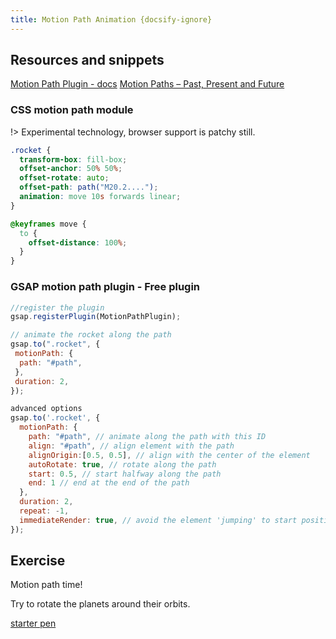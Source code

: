 ```yaml
---
title: Motion Path Animation {docsify-ignore}
---
```


## Resources and snippets

[Motion Path Plugin - docs](https://greensock.com/docs/v3/Plugins/MotionPathPlugin)
[Motion Paths – Past, Present and Future](https://tympanus.net/codrops/2019/12/03/motion-paths-past-present-and-future/)

### CSS motion path module

!> Experimental technology, browser support is patchy still.

```css
.rocket {
  transform-box: fill-box;
  offset-anchor: 50% 50%;
  offset-rotate: auto;
  offset-path: path("M20.2....");
  animation: move 10s forwards linear;
}

@keyframes move {
  to {
    offset-distance: 100%;
  }
}
```

### GSAP motion path plugin - Free plugin

```js
//register the plugin
gsap.registerPlugin(MotionPathPlugin);

// animate the rocket along the path
gsap.to(".rocket", {
 motionPath: {
  path: "#path",
 },
 duration: 2,
});

advanced options
gsap.to('.rocket', {
  motionPath: {
    path: "#path", // animate along the path with this ID
    align: "#path", // align element with the path
    alignOrigin:[0.5, 0.5], // align with the center of the element
    autoRotate: true, // rotate along the path
    start: 0.5, // start halfway along the path
    end: 1 // end at the end of the path
  },
  duration: 2,
  repeat: -1,
  immediateRender: true, // avoid the element 'jumping' to start position
});
```

## Exercise

Motion path time!

Try to rotate the planets around their orbits.

[starter pen](https://codepen.io/cassie-codes/pen/qBdEvKv?editors=1010)
